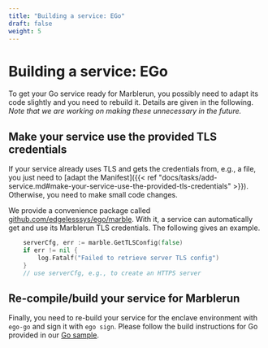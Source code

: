 ```yaml
---
title: "Building a service: EGo"
draft: false
weight: 5
---
```


# Building a service: EGo
To get your Go service ready for Marblerun, you possibly need to adapt its code slightly and you need to rebuild it. Details are given in the following. *Note that we are working on making these unnecessary in the future.*

## Make your service use the provided TLS credentials

If your service already uses TLS and gets the credentials from, e.g., a file, you just need to [adapt the Manifest]({{< ref "docs/tasks/add-service.md#make-your-service-use-the-provided-tls-credentials" >}}). Otherwise, you need to make small code changes.

We provide a convenience package called [github.com/edgelesssys/ego/marble](https://pkg.go.dev/github.com/edgelesssys/ego/marble#GetTLSConfig). With it, a service can automatically get and use its Marblerun TLS credentials. The following gives an example.
```Go
    serverCfg, err := marble.GetTLSConfig(false)
    if err != nil {
        log.Fatalf("Failed to retrieve server TLS config")
    }
    // use serverCfg, e.g., to create an HTTPS server
```

## Re-compile/build your service for Marblerun

Finally, you need to re-build your service for the enclave environment with `ego-go` and sign it with `ego sign`. Please follow the build instructions for Go provided in our [Go sample](https://github.com/edgelesssys/marblerun/blob/master/samples/helloworld).
